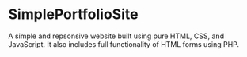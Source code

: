 # SimplePortfolioSite

A simple and repsonsive website built using pure HTML, CSS, and JavaScript. It also includes full functionality of HTML forms using PHP.
